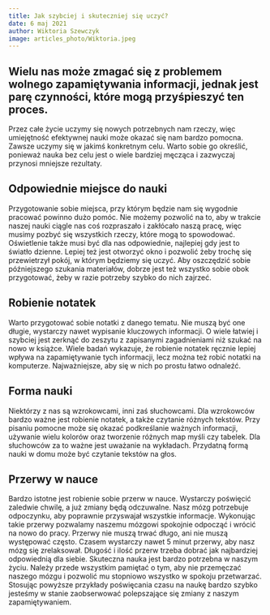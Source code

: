 ```yaml
---
title: Jak szybciej i skuteczniej się uczyć?
date: 6 maj 2021
author: Wiktoria Szewczyk
image: articles_photo/Wiktoria.jpeg
---
```



## Wielu nas może zmagać się z problemem wolnego zapamiętywania informacji, jednak jest parę czynności, które mogą przyśpieszyć ten proces. 


Przez całe życie uczymy się nowych potrzebnych nam rzeczy, więc umiejętność efektywnej nauki może okazać się nam bardzo pomocna. Zawsze uczymy się w jakimś konkretnym celu. Warto sobie go określić, ponieważ nauka bez celu jest o wiele bardziej męcząca i zazwyczaj przynosi mniejsze rezultaty.




## Odpowiednie miejsce do nauki

Przygotowanie sobie miejsca, przy którym będzie nam się wygodnie pracować powinno dużo pomóc. Nie możemy pozwolić na to, aby w trakcie naszej nauki ciągle nas coś rozpraszało i zakłócało naszą pracę, więc musimy pozbyć się wszystkich rzeczy, które mogą to spowodować. Oświetlenie także musi być dla nas odpowiednie, najlepiej gdy jest to światło dzienne. Lepiej też jest otworzyć okno i pozwolić żeby trochę się przewietrzył pokój, w którym będziemy się uczyć. Aby oszczędzić sobie późniejszego szukania materiałów, dobrze jest też wszystko sobie obok przygotować, żeby w razie potrzeby szybko do nich zajrzeć. 


## Robienie notatek
Warto przygotować sobie notatki z danego tematu. Nie muszą być one długie, wystarczy nawet wypisanie kluczowych informacji. O wiele łatwiej i szybciej jest zerknąć do zeszytu z zapisanymi zagadnieniami niż szukać na nowo w książce. Wiele badań wykazuje, że robienie notatek ręcznie lepiej wpływa na zapamiętywanie tych informacji, lecz można też robić notatki na komputerze. Najważniejsze, aby się w nich po prostu łatwo odnaleźć. 

## Forma nauki

Niektórzy z nas są wzrokowcami, inni zaś słuchowcami. Dla wzrokowców bardzo ważne jest robienie notatek, a także czytanie różnych tekstów. Przy pisaniu pomocne może się okazać podkreślanie ważnych informacji, używanie wielu kolorów oraz tworzenie różnych map myśli czy tabelek. Dla słuchowców za to ważne jest uważanie na wykładach. Przydatną formą nauki w domu może być czytanie tekstów na głos. 


## Przerwy w nauce

Bardzo istotne jest robienie sobie przerw w nauce. Wystarczy poświęcić zaledwie chwilę, a już zmiany będą odczuwalne. Nasz mózg potrzebuje odpoczynku, aby poprawnie przyswajał wszystkie informacje. Wykonując takie przerwy pozwalamy naszemu mózgowi spokojnie odpocząć i wrócić na nowo do pracy. Przerwy nie muszą trwać długo, ani nie muszą występować często. Czasem wystarczy nawet 5 minut przerwy, aby nasz mózg się zrelaksował. Długość i ilość przerw trzeba dobrać jak najbardziej odpowiednią dla siebie. 
Skuteczna nauka jest bardzo potrzebna w naszym życiu. Należy przede wszystkim pamiętać o tym, aby nie przemęczać naszego mózgu i pozwolić mu stopniowo wszystko w spokoju przetwarzać. Stosując powyższe przykłady poświęcania czasu na naukę bardzo szybko jesteśmy w stanie zaobserwować polepszające się zmiany z naszym zapamiętywaniem.
